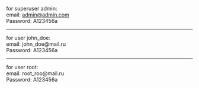 for  superuser admin:
<br>email: admin@admin.com
<br>Password: A123456a
<hr>
for user john_doe:
<br>email: john_doe@mail.ru
<br>Password: A123456a
<hr>
for user root:
<br>email: root_roo@mail.ru
<br>Password: A123456a